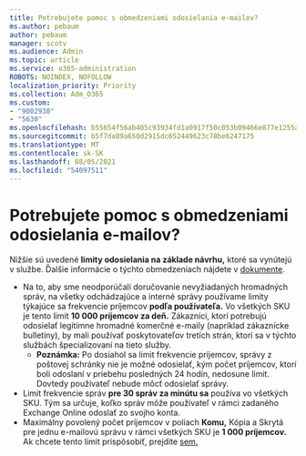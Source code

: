 ```yaml
---
title: Potrebujete pomoc s obmedzeniami odosielania e-mailov?
ms.author: pebaum
author: pebaum
manager: scotv
ms.audience: Admin
ms.topic: article
ms.service: o365-administration
ROBOTS: NOINDEX, NOFOLLOW
localization_priority: Priority
ms.collection: Adm_O365
ms.custom:
- "9002938"
- "5630"
ms.openlocfilehash: b55654f56ab405c93934fd1a0917f50c053b09466e877e1255adbd28db83d93f
ms.sourcegitcommit: b5f7da89a650d2915dc652449623c78be6247175
ms.translationtype: MT
ms.contentlocale: sk-SK
ms.lasthandoff: 08/05/2021
ms.locfileid: "54097511"
---
```

# <a name="need-help-with-email-sending-limits"></a>Potrebujete pomoc s obmedzeniami odosielania e-mailov?

Nižšie sú uvedené **limity odosielania na základe návrhu,** ktoré sa vynútejú v službe. Ďalšie informácie o týchto obmedzeniach nájdete v [dokumente](https://docs.microsoft.com/office365/servicedescriptions/exchange-online-service-description/exchange-online-limits#receiving-and-sending-limits).

- Na to, aby sme neodporúčali doručovanie nevyžiadaných hromadných správ, na všetky odchádzajúce a interné správy používame limity týkajúce sa frekvencie príjemcov **podľa používateľa.** Vo všetkých SKU je tento limit **10 000 príjemcov za deň.**  Zákazníci, ktorí potrebujú odosielať legitímne hromadné komerčné e-maily (napríklad zákaznícke bulletiny), by mali používať poskytovateľov tretích strán, ktorí sa v týchto službách špecializovaní na tieto služby.
    - **Poznámka:** Po dosiahol sa limit frekvencie príjemcov, správy z poštovej schránky nie je možné odosielať, kým počet príjemcov, ktorí boli odoslaní v priebehu posledných 24 hodín, nedosune limit. Dovtedy používateľ nebude môcť odosielať správy.
- Limit frekvencie správ **pre 30 správ za minútu sa** používa vo všetkých SKU. Tým sa určuje, koľko správ môže používateľ v rámci zadaného Exchange Online odoslať zo svojho konta.
- Maximálny povolený počet príjemcov v poliach **Komu,** Kópia a Skrytá pre jednu e-mailovú správu v rámci všetkých SKU je **1 000 príjemcov.** Ak chcete tento limit prispôsobiť, prejdite [sem.](https://techcommunity.microsoft.com/t5/exchange-team-blog/customizable-recipient-limits-in-office-365/ba-p/1183228)
